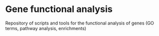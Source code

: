 # Gene functional analysis
Repository of scripts and tools for the functional analysis of genes (GO terms, pathway analysis, enrichments)
